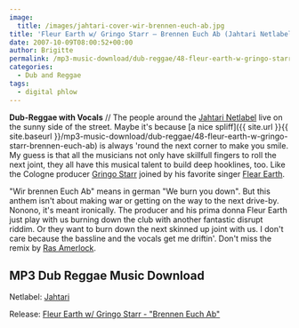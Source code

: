 ```yaml
---
image:
  title: /images/jahtari-cover-wir-brennen-euch-ab.jpg
title: 'Fleur Earth w/ Gringo Starr – Brennen Euch Ab (Jahtari Netlabel)'
date: 2007-10-09T08:00:52+00:00
author: Brigitte
permalink: /mp3-music-download/dub-reggae/48-fleur-earth-w-gringo-starr-brennen-euch-ab
categories:
  - Dub and Reggae
tags:
  - digital phlow
---
```

**Dub-Reggae with Vocals** // The people around the [Jahtari Netlabel](http://www.jahtari.org) live on the sunny side of the street. Maybe it's because [a nice spliff]({{ site.url }}{{ site.baseurl }}/mp3-music-download/dub-reggae/48-fleur-earth-w-gringo-starr-brennen-euch-ab) is always 'round the next corner to make you smile. My guess is that all the musicians not only have skillfull fingers to roll the next joint, they all have this musical talent to build deep hooklines, too. Like the Cologne producer [Gringo Starr](http://www.jahtari.org/artists/brokegringo.htm) joined by his favorite singer [Flear Earth](http://www.jahtari.org/artists/brokegringo.htm).<!--more-->

<!--adsense-->

"Wir brennen Euch Ab" means in german "We burn you down". But this anthem isn't about making war or getting on the way to the next drive-by. Nonono, it's meant ironically. The producer and his prima donna Fleur Earth just play with us burning down the club with another fantastic disrupt riddim. Or they want to burn down the next skinned up joint with us. I don't care because the bassline and the vocals get me driftin'. Don't miss the remix by [Ras Amerlock](http://www.jahtari.org/artists/rasamerlock.htm).

## MP3 Dub Reggae Music Download

Netlabel: [Jahtari](http://www.jahtari.org)
  
Release: [Fleur Earth w/ Gringo Starr - "Brennen Euch Ab"](http://www.jahtari.org/music/JTR%20NET14.htm)
